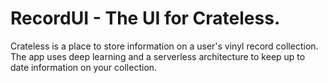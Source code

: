 # RecordUI - The UI for Crateless.
Crateless is a place to store information on a user's vinyl record collection. The app uses deep learning and a serverless architecture to keep up to date information on your collection.
